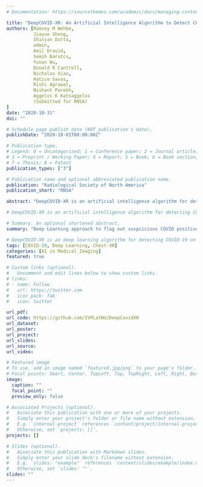 ```yaml
---
# Documentation: https://sourcethemes.com/academic/docs/managing-content/

title: "DeepCOVID-XR: An Artificial Intelligence Algorithm to Detect COVID-19 on Chest X-rays"
authors: [Ramsey M Wehbe,
          Jiayue Sheng,
          Shinjan Dutta,
          admin,
          Amil Dravid,
          Semih Barutcu, 
          Yunan Wu, 
          Donald R Cantrell,
          Nicholas Xiao, 
          Hatice Savas,
          Rishi Agrawal,
          Nishant Parekh,
          Aggelos K Katsaggelos
          (Submitted for RNSA)
]
date: "2020-10-31"
doi: ""

# Schedule page publish date (NOT publication's date).
publishDate: "2020-10-01T00:00:00Z"

# Publication type.
# Legend: 0 = Uncategorized; 1 = Conference paper; 2 = Journal article;
# 3 = Preprint / Working Paper; 4 = Report; 5 = Book; 6 = Book section;
# 7 = Thesis; 8 = Patent
publication_types: ["3"]

# Publication name and optional abbreviated publication name.
publication: "Radiological Society of North America"
publication_short: "RNSA"

abstract: "DeepCOVID-XR is an artificial intelligence algorithm for detecting COVID-19 on chest X-rays,trainedandtested on the largest published clinical dataset in the COVID-19 era with performance similarto the consensus of experienced, cardiothoracic fellowship-trainedthoracic radiologists. We present DeepCOVID-XR, a deep learning AI algorithm for detecting CXRs suspicious for COVID-19, trained and tested on the largest published clinical dataset from the COVID-19 era to date. "

# DeepCOVID-XR is an artificial intelligence algorithm for detecting COVID-19 on chest X-rays,trainedandtested on the largest published clinical dataset in the COVID-19 era with performance similarto the consensus of experienced, cardiothoracic fellowship-trainedthoracic radiologists. We present DeepCOVID-XR, a deep learning AI algorithm for detecting CXRs suspicious for COVID-19, trained and tested on the largest published clinical dataset from the COVID-19 era to date. 

# Summary. An optional shortened abstract.
summary: "Deep Learning approach to flag out suspcicious COVID positive cases from Chest X-ray"

# DeepCOVID-XR is an deep learning algorithm for detecting COVID-19 on chest X-rays,trained and tested on the largest published clinical dataset in the COVID-19 era with performance similar to the consensus of experienced, cardiothoracic fellowship-trained thoracic radiologists.
tags: [COVID-19, Deep Learning, Chest-XR]
categories: [AI in Medical Imaging]
featured: true

# Custom links (optional).
#   Uncomment and edit lines below to show custom links.
# links:
# - name: Follow
#   url: https://twitter.com
#   icon_pack: fab
#   icon: twitter

url_pdf:
url_code: https://github.com/IVPLatNU/DeepCovidXR
url_dataset:
url_poster:
url_project:
url_slides:
url_source:
url_video:

# Featured image
# To use, add an image named `featured.jpg/png` to your page's folder. 
# Focal points: Smart, Center, TopLeft, Top, TopRight, Left, Right, BottomLeft, Bottom, BottomRight.
image:
  caption: ""
  focal_point: ""
  preview_only: false

# Associated Projects (optional).
#   Associate this publication with one or more of your projects.
#   Simply enter your project's folder or file name without extension.
#   E.g. `internal-project` references `content/project/internal-project/index.md`.
#   Otherwise, set `projects: []`.
projects: []

# Slides (optional).
#   Associate this publication with Markdown slides.
#   Simply enter your slide deck's filename without extension.
#   E.g. `slides: "example"` references `content/slides/example/index.md`.
#   Otherwise, set `slides: ""`.
slides: ""
---
```

